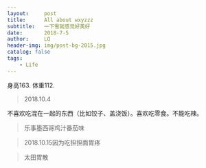 ```yaml
---
layout:     post
title:      All about wxyzzz
subtitle:   一下雪就感觉好美好 
date:       2018-7-5
author:     LQ
header-img: img/post-bg-2015.jpg
catalog: false
tags:
    - Life 
---
```

身高163. 体重112.
>2018.10.4

不喜欢吃混在一起的东西（比如饺子、盖浇饭）。喜欢吃零食。不能吃辣。
>乐事墨西哥鸡汁番茄味

>2018.10.15因为吃担担面胃疼

>太田胃散






